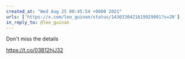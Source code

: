 ```yaml
---
created_at: "Wed Aug 25 00:45:54 +0000 2021"
urls: ['https://x.com/leo_guinan/status/1430330421619929091?s=20']
in_reply_to: @leo_guinan
---
```


Don't miss the details

https://t.co/03B12hjJ32